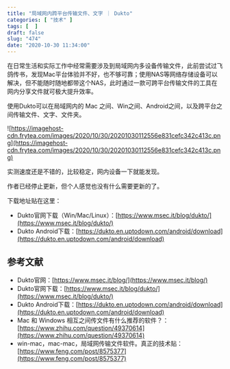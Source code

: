 ```yaml
---
title: "局域网内跨平台传输文件、文字 ｜ Dukto"
categories: [ "技术" ]
tags: [  ]
draft: false
slug: "474"
date: "2020-10-30 11:34:00"
---
```


在日常生活和实际工作中经常需要涉及到局域网内多设备传输文件，此前尝试过飞鸽传书，发现Mac平台体验并不好，也不够可靠；使用NAS等网络存储设备可以解决，但不能随时随地都带这个NAS，此时通过一款可跨平台传输文件的工具在网内分享文件就可极大提升效率。

使用Dukto可以在局域网内的 Mac 之间、Win之间、Android之间，以及跨平台之间传输文件、文字、文件夹。

![https://imagehost-cdn.frytea.com/images/2020/10/30/20201030112556e831cefc342c413c.png](https://imagehost-cdn.frytea.com/images/2020/10/30/20201030112556e831cefc342c413c.png)

实测速度还是不错的，比较稳定，网内设备一下就能发现。

作者已经停止更新，但个人感觉也没有什么需要更新的了。

下载地址贴在这里：

- Dukto官网下载（Win/Mac/Linux）：[https://www.msec.it/blog/dukto/](https://www.msec.it/blog/dukto/)
- Dukto Android下载：[https://dukto.en.uptodown.com/android/download](https://dukto.en.uptodown.com/android/download)

## 参考文献

- Dukto官网：[https://www.msec.it/blog/](https://www.msec.it/blog/)
- Dukto官网下载：[https://www.msec.it/blog/dukto/](https://www.msec.it/blog/dukto/)
- Dukto Android下载：[https://dukto.en.uptodown.com/android/download](https://dukto.en.uptodown.com/android/download)
- Mac 和 Windows 相互之间传文件有什么推荐的软件？：[https://www.zhihu.com/question/49370614](https://www.zhihu.com/question/49370614)
- win-mac，mac-mac，局域网传输文件软件。真正的技术贴：[https://www.feng.com/post/8575377](https://www.feng.com/post/8575377)